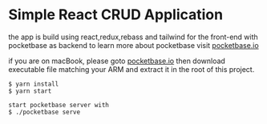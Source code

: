 # Simple React CRUD Application

the app is build using react,redux,rebass and tailwind for the front-end with pocketbase as backend
to learn more about pocketbase visit [pocketbase.io](pocketbase.io)

if you are on macBook, please goto [pocketbase.io](pocketbase.io) then download executable file matching your ARM and extract it in the root of this project.

```
$ yarn install
$ yarn start

start pocketbase server with
$ ./pocketbase serve
```
